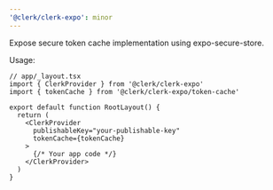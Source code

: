 ```yaml
---
'@clerk/clerk-expo': minor
---
```


Expose secure token cache implementation using expo-secure-store.

Usage:

```tsx
// app/_layout.tsx
import { ClerkProvider } from '@clerk/clerk-expo'
import { tokenCache } from '@clerk/clerk-expo/token-cache'

export default function RootLayout() {
  return (
    <ClerkProvider 
      publishableKey="your-publishable-key" 
      tokenCache={tokenCache}
    >
      {/* Your app code */}
    </ClerkProvider>
  )
}
```
